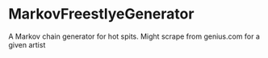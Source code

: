 # MarkovFreestlyeGenerator
A Markov chain generator for hot spits. Might scrape from genius.com for a given artist 
